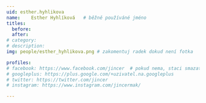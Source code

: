 ```yaml
---
uid: esther.hyhlikova
name:    Esther Hyhlíková  	# běžně používáné jméno
titles:
  before: 
  after: 
# category:
# description: 
img: people/esther_hyhlikova.png # zakomentuj radek dokud není fotka

profiles:
# facebook: https://www.facebook.com/jincer  # pokud nema, staci smazat tuto radku
# googleplus: https://plus.google.com/+uzivatel.na.googleplus
# twitter: https://twitter.com/jincer
# instagram: https://www.instagram.com/jincermak/ 

---
```

